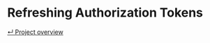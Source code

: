 # Refreshing Authorization Tokens

[&#8629; Project overview][project-overview]

[project-overview]: ../README.md
